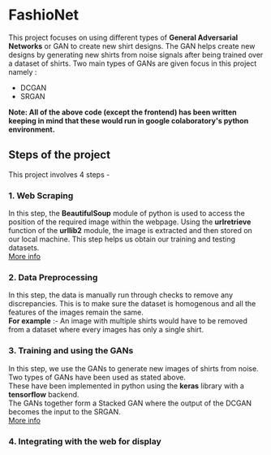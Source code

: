# FashioNet
This project focuses on using different types of **General Adversarial Networks** or GAN to create new shirt designs. The GAN helps create new designs by generating new shirts from noise signals after being trained over a dataset of shirts. Two main types of GANs are given focus in this project namely :
- DCGAN
- SRGAN

**Note: All of the above code (except the frontend) has been written keeping in mind that these would run in google colaboratory's python environment.**

## Steps of the project
This project involves 4 steps -

### 1. Web Scraping
In this step, the **BeautifulSoup** module of python is used to access the position of the required image within the webpage. Using the **urlretrieve** function of the **urllib2** module, the image is extracted and then stored on our local machine. This step helps us obtain our training and testing datasets.\
[More info](./web-scraping)

### 2. Data Preprocessing
In this step, the data is manually run through checks to remove any discrepancies. This is to make sure the dataset is homogenous and all the features of the images remain the same.\
**For example** :- An image with multiple shirts would have to be removed from a dataset where every images has only a single shirt.

### 3. Training and using the GANs
In this step, we use the GANs to generate new images of shirts from noise. Two types of GANs have been used as stated above.\
These have been implemented in python using the **keras** library with a **tensorflow** backend.\
The GANs together form a Stacked GAN where the output of the DCGAN becomes the input to the SRGAN.\
[More info](./app/app/backend)

### 4. Integrating with the web for display
